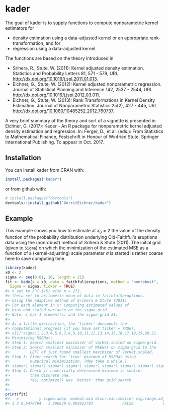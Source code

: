 
<!-- README.md is generated from README.Rmd. Please edit that file -->
kader
=====

The goal of kader is to supply functions to compute nonparametric kernel estimators for

-   density estimation using a data-adjusted kernel or an appropriate rank-transformation, and for
-   regression using a data-adjusted kernel.

The functions are based on the theory introduced in

-   Srihera, R., Stute, W. (2011): Kernel adjusted density estimation. Statistics and Probability Letters 81, 571 - 579, URL <http://dx.doi.org/10.1016/j.spl.2011.01.013>.
-   Eichner, G., Stute, W. (2012): Kernel adjusted nonparametric regression. Journal of Statistical Planning and Inference 142, 2537 - 2544, URL <http://dx.doi.org/10.1016/j.jspi.2012.03.011>.
-   Eichner, G., Stute, W. (2013): Rank Transformations in Kernel Density Estimation. Journal of Nonparametric Statistics 25(2), 427 - 445, URL <http://dx.doi.org/10.1080/10485252.2012.760737>.

A very brief summary of the theory and sort of a vignette is presented in Eichner, G. (2017): Kader - An R package for nonparametric kernel adjusted density estimation and regression. In: Ferger, D., et al. (eds.): From Statistics to Mathematical Finance, Festschrift in Honour of Winfried Stute. Springer International Publishing. To appear in Oct. 2017.

Installation
------------

You can install kader from CRAN with:

``` r
install.packages("kader")
```

or from github with:

``` r
# install.packages("devtools")
devtools::install_github("GerritEichner/kader")
```

Example
-------

This example shows you how to estimate at *x*<sub>0</sub> = 2 the value of the density function of the probability distribution underlying Old-Faithful's eruptions data using the (nonrobust) method of Srihera & Stute (2011). The initial grid (given to `Sigma`) on which the minimization of the estimated MSE as a function of a (kernel-adjusting) scale parameter *σ* is started is rather coarse here to save computing time.

``` r
library(kader)
x0 <- 2
sigma <- seq(0.01, 10, length = 21)
fit <- kade(x = x0, data = faithful$eruptions, method = "nonrobust",
  Sigma = sigma, ticker = TRUE)
#> h set to n^(-1/5) with n = 272.
#> theta set to arithmetic mean of data in faithful$eruptions.
#> Using the adaptive method of Srihera & Stute (2011)
#> For each element in x: Computing estimated values of
#> bias and scaled variance on the sigma-grid.
#> Note: x has 1 element(s) and the sigma-grid 21.
#> 
#> As a little distraction, the 'ticker' documents the
#> computational progress (if you have set ticker = TRUE).
#> x[1]:sigma:1,2,3,4,5,6,7,8,9,10,11,12,13,14,15,16,17,18,19,20,21.
#> Minimizing MSEHat:
#> Step 1: Search smallest maximizer of VarHat.scaled on sigma-grid.
#> Step 2: Search smallest minimizer of MSEHat on sigma-grid to the
#>         LEFT of just found smallest maximizer of VarHat.scaled.
#> Step 3: Finer search for 'true' minimum of MSEHat using
#>         numerical minimization. (May take a while.)
#> sigma:1.sigma:1.sigma:1.sigma:1.sigma:1.sigma:1.sigma:1.sigma:1.sigma:1.sigma:1.sigma:1.sigma:1.sigma:1.
#> Step 4: Check if numerically determined minimum is smaller
#>         than discrete one.
#>         Yes, optimize() was 'better' than grid search.
#> 
#> .
print(fit)
#>   x         y sigma.adap  msehat.min discr.min.smaller sig.range.adj
#> 1 2 0.5478784   1.996629 0.003822793             FALSE             0
```
